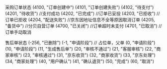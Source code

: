 采购订单状态
(4100, "订单创建中")
(4101, "订单创建失败")
(4102, "待支付")
(4201, "待收货") //支付成功
(4202, "已完成") //订单已妥投
(4203, "已拒收") //订单已拒收
(4204, "配送失败") //京东因地址信息不全等原因取消订单
(4205, "备货中") //分贝自营订单
(4700, "已关闭") //订单超时未支付
(4701, "已取消") //订单手动取消

售后单状态
(-256, "已删除")
(-1, "申请阶段") // 占位单，父单
(0, "申请阶段")
(10, "申请阶段")
(11, "生成售后单")
(20, "审核不通过")
(21, "客服审核")
(22, "商家审核")
(23, "审核通过")
(31, "京东收货")
(32, "商家收货")
(33, "京东处理")
(34, "商家处理")
(40, "用户确认")
(41, "确认退货")
(50, "完成")
(60, "取消")